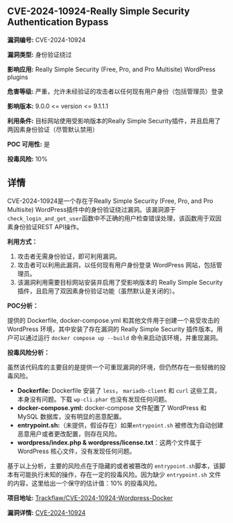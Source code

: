 ## CVE-2024-10924-Really Simple Security Authentication Bypass

**漏洞编号:** CVE-2024-10924

**漏洞类型:** 身份验证绕过

**影响应用:** Really Simple Security (Free, Pro, and Pro Multisite) WordPress plugins

**危害等级:** 严重，允许未经验证的攻击者以任何现有用户身份（包括管理员）登录

**影响版本:** 9.0.0 <= version <= 9.1.1.1

**利用条件:** 目标网站使用受影响版本的Really Simple Security插件，并且启用了两因素身份验证（尽管默认禁用）

**POC 可用性:** 是

**投毒风险:** 10%

## 详情

CVE-2024-10924是一个存在于Really Simple Security (Free, Pro, and Pro Multisite) WordPress插件中的身份验证绕过漏洞。该漏洞源于`check_login_and_get_user`函数中不正确的用户检查错误处理，该函数用于双因素身份验证REST API操作。

**利用方式：**

1.  攻击者无需身份验证，即可利用漏洞。
2.  攻击者可以利用此漏洞，以任何现有用户身份登录 WordPress 网站，包括管理员。
3.  该漏洞利用需要目标网站安装并启用了受影响版本的 Really Simple Security 插件，且启用了双因素身份验证功能（虽然默认是关闭的）。

**POC分析：**

提供的 Dockerfile, docker-compose.yml 和其他文件用于创建一个易受攻击的 WordPress 环境，其中安装了存在漏洞的 Really Simple Security 插件版本。用户可以通过运行 `docker compose up --build` 命令来启动该环境，并重现漏洞。

**投毒风险分析：**

虽然该代码库的主要目的是提供一个可重现漏洞的环境，但仍然存在一些轻微的投毒风险。

*   **Dockerfile:** Dockerfile 安装了 `less`， `mariadb-client` 和 `curl` 这些工具，本身没有问题。下载 `wp-cli.phar` 也没有发现任何问题。
*   **docker-compose.yml:** docker-compose 文件配置了 WordPress 和 MySQL 数据库，没有明显的恶意配置。
*   **entrypoint.sh:**（未提供，假设存在）如果`entrypoint.sh` 被修改为自动创建恶意用户或者更改配置，则存在风险。
*   **wordpress/index.php & wordpress/license.txt**：这两个文件属于 WordPress 核心文件，没有发现任何问题。

基于以上分析，主要的风险点在于隐藏的或者被篡改的 `entrypoint.sh`脚本，该脚本有可能执行未知的操作，存在一定的投毒风险。因为缺少 `entrypoint.sh` 文件的内容，这里给出一个保守的估计值：10% 的投毒风险。

**项目地址:** [Trackflaw/CVE-2024-10924-Wordpress-Docker](https://github.com/Trackflaw/CVE-2024-10924-Wordpress-Docker)

**漏洞详情:** [CVE-2024-10924](https://nvd.nist.gov/vuln/detail/CVE-2024-10924)
